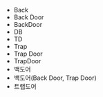 ﻿- Back
- Back Door
- BackDoor
- DB
- TD
- Trap
- Trap Door
- TrapDoor
- 백도어
- 백도어(Back Door, Trap Door)
- 트랩도어
